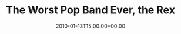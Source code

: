 ---
templateKey: event
guid: 08950bab-6eab-11ea-99c5-002590d1d1b0
date: 2010-01-13T15:00:00+00:00
eventTime: '6:30-8:30'
title: The Worst Pop Band Ever, the Rex
artist: The Worst Pop Band Ever
city: Toronto
venue: the Rex
group: The Worst Pop Band Ever
---